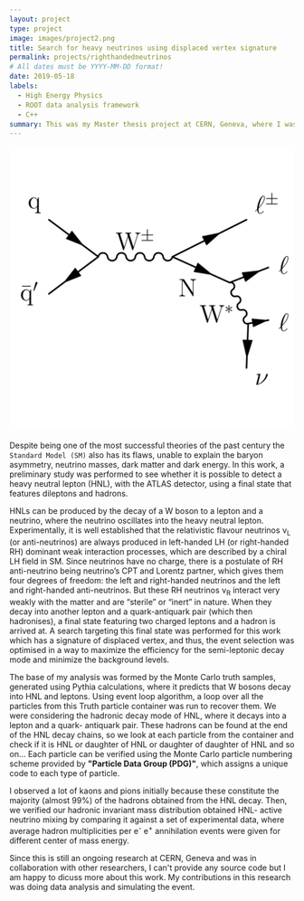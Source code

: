 ```yaml
---
layout: project
type: project
image: images/project2.png
title: Search for heavy neutrinos using displaced vertex signature
permalink: projects/righthandedneutrinos
# All dates must be YYYY-MM-DD format!
date: 2019-05-18
labels:
  - High Energy Physics
  - ROOT data analysis framework
  - C++
summary: This was my Master thesis project at CERN, Geneva, where I was trying to simulate and detect a heavy neutral lepton with the ATLAS detector using a final state that features dileptons and hadrons.
---
```


<img class="ui medium right floated rounded image" src="../images/project2.png">

Despite being one of the most successful theories of the past century the `Standard Model (SM)` also has its flaws, unable to explain the baryon asymmetry, neutrino masses, dark matter and dark energy. In this work, a preliminary study was performed to see whether it is possible to detect a heavy neutral lepton (HNL), with the ATLAS detector, using a final state that features dileptons and hadrons. 

HNLs can be produced by the decay of a W boson to a lepton and a neutrino, where the neutrino oscillates into the heavy neutral lepton. Experimentally, it is well established that the relativistic flavour neutrinos &nu;<sub>L</sub> (or anti-neutrinos) are always produced in left-handed LH (or right-handed RH) dominant weak interaction processes, which are described by a chiral LH field in SM. Since neutrinos have no charge, there is a postulate of RH anti-neutrino being neutrino’s CPT and Lorentz partner, which gives them four degrees of freedom: the left and right-handed neutrinos and the left and right-handed anti-neutrinos. But these RH neutrinos &nu;<sub>R</sub> interact very weakly with the matter and are “sterile” or “inert” in nature. When they decay into another lepton and a quark-antiquark pair (which then hadronises), a final state featuring two charged leptons and a hadron is arrived at. A search targeting this final state was performed for this work which has a signature of displaced vertex, and thus, the event selection was optimised in a way to maximize the efficiency for the semi-leptonic decay mode and minimize the background levels.

The base of my analysis was formed by the Monte Carlo truth samples, generated using Pythia calculations, where it predicts that W bosons decay into HNL and leptons. Using event loop algorithm, a loop over all the particles from this Truth particle container was run to recover them. We were considering the hadronic decay mode of HNL, where it decays into a lepton and a quark- antiquark pair. These hadrons can be found at the end of the HNL decay chains, so we look at each particle from the container and check if it is HNL or daughter of HNL or daughter of daughter of HNL and so on…  Each particle can be verified using the Monte Carlo particle numbering scheme provided by **"Particle Data Group (PDG)"**, which assigns a unique code to each type of particle. 

I observed a lot of kaons and pions initially because these constitute the majority (almost 99%) of the hadrons obtained from the HNL decay. Then, we verified our hadronic invariant mass distribution obtained HNL- active neutrino mixing by comparing it against a set of experimental data, where average hadron multiplicities per e<sup>-</sup> e<sup>+</sup> annihilation events were given for different center of mass energy. 


Since this is still an ongoing research at CERN, Geneva and was in collaboration with other researchers, I can't provide any source code but I am happy to dicuss more about this work. My contributions in this research was doing data analysis and simulating the event.
